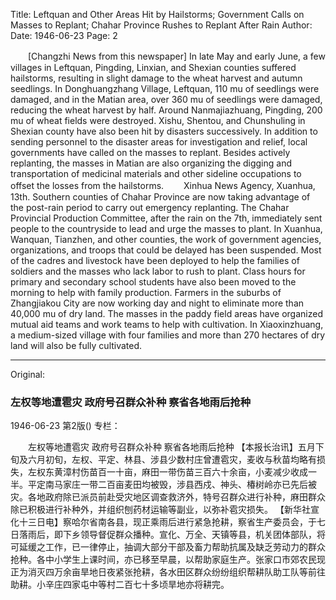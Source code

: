 Title: Leftquan and Other Areas Hit by Hailstorms; Government Calls on Masses to Replant; Chahar Province Rushes to Replant After Rain
Author:
Date: 1946-06-23
Page: 2

　　[Changzhi News from this newspaper] In late May and early June, a few villages in Leftquan, Pingding, Linxian, and Shexian counties suffered hailstorms, resulting in slight damage to the wheat harvest and autumn seedlings. In Donghuangzhang Village, Leftquan, 110 mu of seedlings were damaged, and in the Matian area, over 360 mu of seedlings were damaged, reducing the wheat harvest by half. Around Nanmajiazhuang, Pingding, 200 mu of wheat fields were destroyed. Xishu, Shentou, and Chunshuling in Shexian county have also been hit by disasters successively. In addition to sending personnel to the disaster areas for investigation and relief, local governments have called on the masses to replant. Besides actively replanting, the masses in Matian are also organizing the digging and transportation of medicinal materials and other sideline occupations to offset the losses from the hailstorms.
　　Xinhua News Agency, Xuanhua, 13th. Southern counties of Chahar Province are now taking advantage of the post-rain period to carry out emergency replanting. The Chahar Provincial Production Committee, after the rain on the 7th, immediately sent people to the countryside to lead and urge the masses to plant. In Xuanhua, Wanquan, Tianzhen, and other counties, the work of government agencies, organizations, and troops that could be delayed has been suspended. Most of the cadres and livestock have been deployed to help the families of soldiers and the masses who lack labor to rush to plant. Class hours for primary and secondary school students have also been moved to the morning to help with family production. Farmers in the suburbs of Zhangjiakou City are now working day and night to eliminate more than 40,000 mu of dry land. The masses in the paddy field areas have organized mutual aid teams and work teams to help with cultivation. In Xiaoxinzhuang, a medium-sized village with four families and more than 270 hectares of dry land will also be fully cultivated.



<hr /> 

Original: 


### 左权等地遭雹灾  政府号召群众补种  察省各地雨后抢种

1946-06-23
第2版()
专栏：

　　左权等地遭雹灾
    政府号召群众补种
    察省各地雨后抢种
    【本报长治讯】五月下旬及六月初旬，左权、平定、林县、涉县少数村庄曾遭雹灾，麦收与秋苗均略有损失，左权东黄漳村伤苗百一十亩，麻田一带伤苗三百六十余亩，小麦减少收成一半。平定南马家庄一带二百亩麦田均被毁，涉县西戍、神头、椿树岭亦已先后被灾。各地政府除已派员前赴受灾地区调查救济外，特号召群众进行补种，麻田群众除已积极进行补种外，并组织刨药材运输等副业，以弥补雹灾损失。
    【新华社宣化十三日电】察哈尔省南各县，现正乘雨后进行紧急抢耕，察省生产委员会，于七日落雨后，即下乡领导督促群众播种。宣化、万全、天镇等县，机关团体部队，将可延缓之工作，已一律停止，抽调大部分干部及畜力帮助抗属及缺乏劳动力的群众抢种。各中小学生上课时间，亦已移至早晨，以帮助家庭生产。张家口市郊农民现正为消灭四万余亩旱地日夜紧张抢耕，各水田区群众纷纷组织帮耕队助工队等前往助耕。小辛庄四家屯中等村二百七十多顷旱地亦将耕完。
